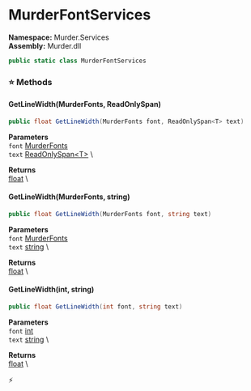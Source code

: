 # MurderFontServices

**Namespace:** Murder.Services \
**Assembly:** Murder.dll

```csharp
public static class MurderFontServices
```

### ⭐ Methods
#### GetLineWidth(MurderFonts, ReadOnlySpan<T>)
```csharp
public float GetLineWidth(MurderFonts font, ReadOnlySpan<T> text)
```

**Parameters** \
`font` [MurderFonts](../../Murder/Services/MurderFonts.html) \
`text` [ReadOnlySpan\<T\>](https://learn.microsoft.com/en-us/dotnet/api/System.ReadOnlySpan-1?view=net-7.0) \

**Returns** \
[float](https://learn.microsoft.com/en-us/dotnet/api/System.Single?view=net-7.0) \

#### GetLineWidth(MurderFonts, string)
```csharp
public float GetLineWidth(MurderFonts font, string text)
```

**Parameters** \
`font` [MurderFonts](../../Murder/Services/MurderFonts.html) \
`text` [string](https://learn.microsoft.com/en-us/dotnet/api/System.String?view=net-7.0) \

**Returns** \
[float](https://learn.microsoft.com/en-us/dotnet/api/System.Single?view=net-7.0) \

#### GetLineWidth(int, string)
```csharp
public float GetLineWidth(int font, string text)
```

**Parameters** \
`font` [int](https://learn.microsoft.com/en-us/dotnet/api/System.Int32?view=net-7.0) \
`text` [string](https://learn.microsoft.com/en-us/dotnet/api/System.String?view=net-7.0) \

**Returns** \
[float](https://learn.microsoft.com/en-us/dotnet/api/System.Single?view=net-7.0) \



⚡